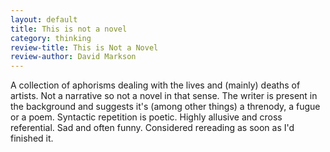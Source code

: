 ```yaml
---
layout: default
title: This is not a novel
category: thinking
review-title: This is Not a Novel
review-author: David Markson
---
```


A collection of aphorisms dealing with the lives and (mainly) deaths of artists. Not a narrative so not a novel in that sense. The writer is present in the background and suggests it's (among other things) a threnody, a fugue or a poem. Syntactic repetition is poetic. Highly allusive and cross referential. Sad and often funny. Considered rereading as soon as I'd finished it.
